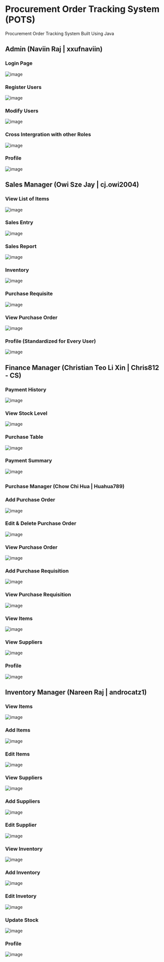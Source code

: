 # Procurement Order Tracking System (POTS)
Procurement Order Tracking System Built Using Java
###
## Admin (Naviin Raj | xxufnaviin)
### Login Page
![image](https://github.com/user-attachments/assets/917952c8-67be-49ea-a450-884a0662308e)

### Register Users
![image](https://github.com/user-attachments/assets/51d0f086-4fb4-4a1e-a9e0-5eda0a5b3380)

### Modify Users
![image](https://github.com/user-attachments/assets/3096ec0d-f8b1-476a-aff6-1130370b93c1)

### Cross Intergration with other Roles
![image](https://github.com/user-attachments/assets/154bc330-5a99-4a3c-a104-9b4ebaf1b734)

### Profile
![image](https://github.com/user-attachments/assets/a91b9e73-c4bd-4084-88da-c63359cd4f60)
## 
## Sales Manager (Owi Sze Jay | cj.owi2004)
### View List of Items
![image](https://github.com/user-attachments/assets/5feafbac-6ef4-4635-a53d-8b70f4e97885)

### Sales Entry
![image](https://github.com/user-attachments/assets/0144fc2d-98a4-428a-840a-0677b4aaf737)

### Sales Report
![image](https://github.com/user-attachments/assets/f048a4f0-d510-4490-8934-fec8ef89ca27)

### Inventory
![image](https://github.com/user-attachments/assets/e736b6a9-2ffd-4062-b778-2172f6b44fdd)

### Purchase Requisite
![image](https://github.com/user-attachments/assets/e8ed3567-31ec-4313-bc7d-124fddcf3ed8)

### View Purchase Order
![image](https://github.com/user-attachments/assets/6fe01c65-70bd-46ac-b360-880fa1875ae6)

### Profile (Standardized for Every User)
![image](https://github.com/user-attachments/assets/97eed1f8-aeb2-4247-8d51-aa69b9303a11)
## 
## Finance Manager (Christian Teo Li Xin | Chris812 - CS)
### Payment History
![image](https://github.com/user-attachments/assets/784f25fa-2756-4913-81f8-40584a6948b5)

### View Stock Level
![image](https://github.com/user-attachments/assets/57386592-2f5b-4f82-92f2-5d6bedfc2949)

### Purchase Table
![image](https://github.com/user-attachments/assets/a6b12b35-2ad7-412a-aedc-e0d4f5a3fdc5)

### Payment Summary
![image](https://github.com/user-attachments/assets/5fa37c8d-030e-4590-af56-b8dae705a352)
##
### Purchase Manager (Chow Chi Hua | Huahua789)
### Add Purchase Order
![image](https://github.com/user-attachments/assets/e16d6d58-c709-4513-8fdd-ab6dbebc33e4)

### Edit & Delete Purchase Order
![image](https://github.com/user-attachments/assets/59848d38-54fa-4690-b04e-2dcbe365dde9)

### View Purchase Order
![image](https://github.com/user-attachments/assets/5ffe894f-6289-47f5-9c63-cd4036f466b6)

### Add Purchase Requisition
![image](https://github.com/user-attachments/assets/aea17d8d-6262-40ad-9528-34cc1e7bedce)

### View Purchase Requisition
![image](https://github.com/user-attachments/assets/ddb33261-8478-4ce8-85d4-08af67ad8436)

### View Items
![image](https://github.com/user-attachments/assets/a53e4d85-71ba-47fb-85bb-338e1816e6ac)

### View Suppliers
![image](https://github.com/user-attachments/assets/20755737-9384-4b35-a798-b5f8ceed5c51)

### Profile
![image](https://github.com/user-attachments/assets/89adedfe-c85e-4ce9-9b3a-a2c4510a4104)
##
## Inventory Manager (Nareen Raj | androcatz1)
### View Items
![image](https://github.com/user-attachments/assets/7ff82ef9-ff27-49f8-a40d-ea3a8aef322e)

### Add Items
![image](https://github.com/user-attachments/assets/c111af13-7ad7-4a99-8f80-83ef4c945019)

### Edit Items
![image](https://github.com/user-attachments/assets/6ca19098-d6cf-45e6-8199-b6f89ce6678e)

### View Suppliers
![image](https://github.com/user-attachments/assets/ddc282b1-5dde-471b-a12e-7d4fa9c4fd2f)

### Add Suppliers
![image](https://github.com/user-attachments/assets/4b6bb363-9eb3-443e-a3ac-a6c05034ffce)

### Edit Supplier
![image](https://github.com/user-attachments/assets/bc870320-9c3a-44dd-a80c-1061b9cfde58)

### View Inventory
![image](https://github.com/user-attachments/assets/5e0d01a3-184c-4eb4-a287-c7852cfa1881)

### Add Inventory
![image](https://github.com/user-attachments/assets/b6c9dacb-2c54-490a-bc73-b0d2f7b6900d)

### Edit Invetory
![image](https://github.com/user-attachments/assets/58aa140c-15cd-4a88-bbf7-d1ee4f6760b5)

### Update Stock
![image](https://github.com/user-attachments/assets/1e58c599-238d-4048-9010-1dbff430be8b)

### Profile
![image](https://github.com/user-attachments/assets/2b79ced3-05cc-4309-be3e-5ee234c0b83d)







